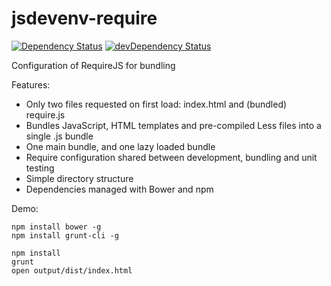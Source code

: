 jsdevenv-require
================

[![Dependency Status](https://david-dm.org/larsthorup/jsdevenv-require.png)](https://david-dm.org/larsthorup/jsdevenv-require#info=dependencies)
[![devDependency Status](https://david-dm.org/larsthorup/jsdevenv-require/dev-status.png)](https://david-dm.org/larsthorup/jsdevenv-require#info=devDependencies)

Configuration of RequireJS for bundling

Features:
* Only two files requested on first load: index.html and (bundled) require.js
* Bundles JavaScript, HTML templates and pre-compiled Less files into a single .js bundle
* One main bundle, and one lazy loaded bundle
* Require configuration shared between development, bundling and unit testing
* Simple directory structure
* Dependencies managed with Bower and npm

Demo:

    npm install bower -g
    npm install grunt-cli -g

    npm install
    grunt
    open output/dist/index.html
